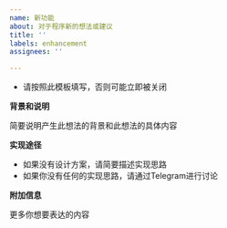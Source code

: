 ```yaml
---
name: 新功能
about: 对于程序新的想法或建议
title: ''
labels: enhancement
assignees: ''

---
```


- 请按照此模板填写，否则可能立即被关闭

**背景和说明**

简要说明产生此想法的背景和此想法的具体内容


**实现途径**

- 如果没有设计方案，请简要描述实现思路
- 如果你没有任何的实现思路，请通过Telegram进行讨论


**附加信息**

更多你想要表达的内容


